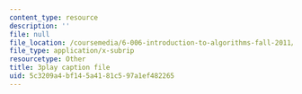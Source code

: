 ```yaml
---
content_type: resource
description: ''
file: null
file_location: /coursemedia/6-006-introduction-to-algorithms-fall-2011/5c3209a4bf145a4181c597a1ef482265_sPuazUPiV1k.vtt
file_type: application/x-subrip
resourcetype: Other
title: 3play caption file
uid: 5c3209a4-bf14-5a41-81c5-97a1ef482265
---
```

